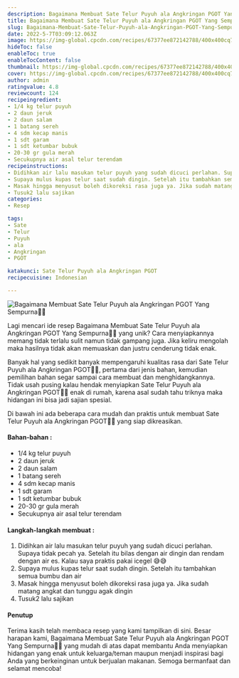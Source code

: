 ```yaml
---
description: Bagaimana Membuat Sate Telur Puyuh ala Angkringan PGOT Yang Sempurna"
title: Bagaimana Membuat Sate Telur Puyuh ala Angkringan PGOT Yang Sempurna
slug: Bagaimana-Membuat-Sate-Telur-Puyuh-ala-Angkringan-PGOT-Yang-Sempurna
date: 2022-5-7T03:09:12.063Z
image: https://img-global.cpcdn.com/recipes/67377ee872142788/400x400cq70/photo.jpg
hideToc: false
enableToc: true
enableTocContent: false
thumbnail: https://img-global.cpcdn.com/recipes/67377ee872142788/400x400cq70/photo.jpg
cover: https://img-global.cpcdn.com/recipes/67377ee872142788/400x400cq70/photo.jpg
author: admin
ratingvalue: 4.8
reviewcount: 124
recipeingredient:
- 1/4 kg telur puyuh
- 2 daun jeruk
- 2 daun salam
- 1 batang sereh
- 4 sdm kecap manis
- 1 sdt garam
- 1 sdt ketumbar bubuk
- 20-30 gr gula merah
- Secukupnya air asal telur terendam
recipeinstructions:
- Didihkan air lalu masukan telur puyuh yang sudah dicuci perlahan. Supaya tidak pecah ya. Setelah itu bilas dengan air dingin dan rendam dengan air es. Kalau saya praktis pakai icegel 😅😅
- Supaya mulus kupas telur saat sudah dingin. Setelah itu tambahkan semua bumbu dan air
- Masak hingga menyusut boleh dikoreksi rasa juga ya. Jika sudah matang angkat dan tunggu agak dingin
- Tusuk2 lalu sajikan
categories:
- Resep

tags:
- Sate
- Telur
- Puyuh
- ala
- Angkringan
- PGOT

katakunci: Sate Telur Puyuh ala Angkringan PGOT
recipecuisine: Indonesian

---
```


![Bagaimana Membuat Sate Telur Puyuh ala Angkringan PGOT Yang Sempurna👩‍🍳](https://img-global.cpcdn.com/recipes/67377ee872142788/400x400cq70/photo.jpg)

Lagi mencari ide resep Bagaimana Membuat Sate Telur Puyuh ala Angkringan PGOT Yang Sempurna👩‍🍳 yang unik? Cara menyiapkannya memang tidak terlalu sulit namun tidak gampang juga. Jika keliru mengolah maka hasilnya tidak akan memuaskan dan justru cenderung tidak enak.

Banyak hal yang sedikit banyak mempengaruhi kualitas rasa dari Sate Telur Puyuh ala Angkringan PGOT👩‍🍳, pertama dari jenis bahan, kemudian pemilihan bahan segar sampai cara membuat dan menghidangkannya. Tidak usah pusing kalau hendak menyiapkan Sate Telur Puyuh ala Angkringan PGOT👩‍🍳 enak di rumah, karena asal sudah tahu triknya maka hidangan ini bisa jadi sajian spesial.

Di bawah ini ada beberapa cara mudah dan praktis untuk membuat Sate Telur Puyuh ala Angkringan PGOT👩‍🍳 yang siap dikreasikan.

<!--inarticleads1-->

#### Bahan-bahan :

- 1/4 kg telur puyuh
- 2 daun jeruk
- 2 daun salam
- 1 batang sereh
- 4 sdm kecap manis
- 1 sdt garam
- 1 sdt ketumbar bubuk
- 20-30 gr gula merah
- Secukupnya air asal telur terendam

<!--inarticleads2-->

#### Langkah-langkah membuat :

1. Didihkan air lalu masukan telur puyuh yang sudah dicuci perlahan. Supaya tidak pecah ya. Setelah itu bilas dengan air dingin dan rendam dengan air es. Kalau saya praktis pakai icegel 😅😅
1. Supaya mulus kupas telur saat sudah dingin. Setelah itu tambahkan semua bumbu dan air
1. Masak hingga menyusut boleh dikoreksi rasa juga ya. Jika sudah matang angkat dan tunggu agak dingin
1. Tusuk2 lalu sajikan

#### Penutup

Terima kasih telah membaca resep yang kami tampilkan di sini. Besar harapan kami, Bagaimana Membuat Sate Telur Puyuh ala Angkringan PGOT Yang Sempurna👩‍🍳 yang mudah di atas dapat membantu Anda menyiapkan hidangan yang enak untuk keluarga/teman maupun menjadi inspirasi bagi Anda yang berkeinginan untuk berjualan makanan. Semoga bermanfaat dan selamat mencoba!